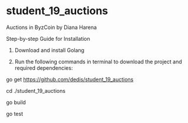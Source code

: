 # student_19_auctions
Auctions in ByzCoin by Diana Harena

Step-by-step Guide for Installation

1. Download and install Golang

2. Run the following commands in terminal to download the project and required dependencies:

  go get https://github.com/dedis/student_19_auctions

  cd ./student_19_auctions

  go build

  go test

